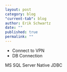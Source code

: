 ```yaml
---
layout: post
category: blog
"current-tab": blog
author: Erik Schwartz
date: ""
published: true
permalink: ""
---
```


* Connect to VPN
* DB Connection

MS SQL Server
Native JDBC